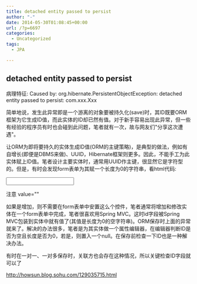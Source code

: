 ```yaml
---
title: detached entity passed to persist
author: "-"
date: 2014-05-30T01:08:45+00:00
url: /?p=6697
categories:
  - Uncategorized
tags:
  - JPA

---
```

## detached entity passed to persist
病理特征: Caused by: org.hibernate.PersistentObjectException: detached entity passed to persist: com.xxx.Xxx

简单地说，发生此异常即是一个游离的对象要被持久化(save)时，其ID既要ORM框架为它生成ID值，而此实体的ID却已然有值。对于新手容易出现此异常，但一些有经验的程序员有时也会碰到此问题，笔者就有一次，故与网友们"分享这次遭遇"。

让ORM为即将要持久的实体生成ID值(ORM的主键策略)，是典型的做法，例如有自增长(即便是DBMS来做)、UUID，Hibernate框架则更多。因此，不能手工为此实体赋上ID值。笔者设计主要实体时，通常用UUID作主键，很显然它是字符型的。但是，有时会发现form表单为其赋一个长度为0的字符串，看html代码: 

<input name="id" type="text" id="id" value=""/>

注意 value=""

如果是增加，则不需要在form表单中安置这么个控件，笔者通常将增加和修改实体在一个form表单中完成，笔者很喜欢用Spring MVC。这时id字段被Spring MVC包装到实体中就有值了(其值是长度为0的空字符串)。ORM保存时上面的异常就来了。解决的办法很多，笔者是为其实体做一个属性编辑器，在编辑器判断ID是否为空且长度是否为0，若是，则置入一个null。在保存前检查一下ID也是一种解决办法。

有时在一对一、一对多保存时，关联方也会存在这种情况，所以关键检查ID字段就可以了

http://howsun.blog.sohu.com/129035715.html